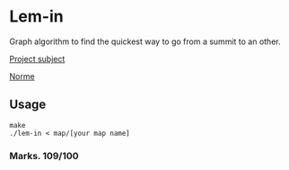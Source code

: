 # Lem-in

Graph algorithm to find the quickest way to go from a summit to an other.

[Project subject](resources/lem-in.en.pdf)

[Norme](resources/norme.en.pdf)

## Usage
```
make
./lem-in < map/[your map name]
```

### Marks. 109/100
